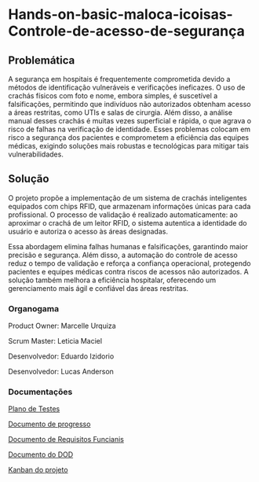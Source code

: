 # Hands-on-basic-maloca-icoisas-Controle-de-acesso-de-segurança
## Problemática
A segurança em hospitais é frequentemente comprometida devido a métodos de identificação vulneráveis e verificações ineficazes. O uso de crachás físicos com foto e nome, embora simples, é suscetível a falsificações, permitindo que indivíduos não autorizados obtenham acesso a áreas restritas, como UTIs e salas de cirurgia. Além disso, a análise manual desses crachás é muitas vezes superficial e rápida, o que agrava o risco de falhas na verificação de identidade. Esses problemas colocam em risco a segurança dos pacientes e comprometem a eficiência das equipes médicas, exigindo soluções mais robustas e tecnológicas para mitigar tais vulnerabilidades.

## Solução
O projeto propõe a implementação de um sistema de crachás inteligentes equipados com chips RFID, que armazenam informações únicas para cada profissional. O processo de validação é realizado automaticamente: ao aproximar o crachá de um leitor RFID, o sistema autentica a identidade do usuário e autoriza o acesso às áreas designadas.

Essa abordagem elimina falhas humanas e falsificações, garantindo maior precisão e segurança. Além disso, a automação do controle de acesso reduz o tempo de validação e reforça a confiança operacional, protegendo pacientes e equipes médicas contra riscos de acessos não autorizados. A solução também melhora a eficiência hospitalar, oferecendo um gerenciamento mais ágil e confiável das áreas restritas.

###  Organogama
Product Owner: Marcelle Urquiza

Scrum Master: Leticia Maciel

Desenvolvedor: Eduardo Izidorio

Desenvolvedor: Lucas Anderson

### Documentações
[Plano de Testes](https://docs.google.com/document/d/10CIFSipXoRCc5wrKQMZphmtd8fS7pJvb/edit?usp=sharing&ouid=109419478006693650737&rtpof=true&sd=true)

[Documento de progresso](https://docs.google.com/document/d/1Oy7GM6mGv_VOOfwkwuGCQif4eo9OBG1OY-nIlGEZqNY/edit?usp=sharing)

[Documento de Requisitos Funcianis](https://docs.google.com/document/d/10l475C5ucxIYIH_1CtNlkx7thnYJi__C/edit?usp=sharing&ouid=109419478006693650737&rtpof=true&sd=true)

[Documento do DOD](https://docs.google.com/document/d/1PbFxZz81NLKm4WI8K0vOC2Q9m4AcRm8E/edit?usp=sharing&ouid=109419478006693650737&rtpof=true&sd=true)

[Kanban do projeto](https://github.com/users/Lucas-Ladislau/projects/1)
